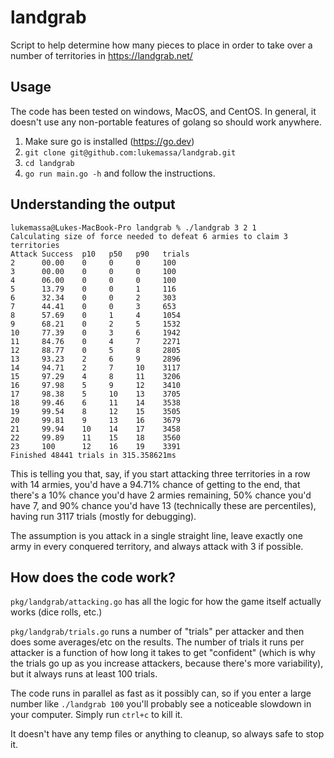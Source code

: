 # landgrab

Script to help determine how many pieces to place in order to take over a number of territories in https://landgrab.net/

## Usage

The code has been tested on windows, MacOS, and CentOS. In general, it doesn't use any non-portable features of golang so should work anywhere.

1. Make sure go is installed (https://go.dev)
1. `git clone git@github.com:lukemassa/landgrab.git`
2. `cd landgrab`
3. `go run main.go -h` and follow the instructions.

## Understanding the output

```
lukemassa@Lukes-MacBook-Pro landgrab % ./landgrab 3 2 1          
Calculating size of force needed to defeat 6 armies to claim 3 territories
Attack Success  p10   p50   p90   trials
2      00.00    0     0     0     100
3      00.00    0     0     0     100
4      06.00    0     0     0     100
5      13.79    0     0     1     116
6      32.34    0     0     2     303
7      44.41    0     0     3     653
8      57.69    0     1     4     1054
9      68.21    0     2     5     1532
10     77.39    0     3     6     1942
11     84.76    0     4     7     2271
12     88.77    0     5     8     2805
13     93.23    2     6     9     2896
14     94.71    2     7     10    3117
15     97.29    4     8     11    3206
16     97.98    5     9     12    3410
17     98.38    5     10    13    3705
18     99.46    6     11    14    3538
19     99.54    8     12    15    3505
20     99.81    9     13    16    3679
21     99.94    10    14    17    3458
22     99.89    11    15    18    3560
23     100      12    16    19    3391
Finished 48441 trials in 315.358621ms
```

This is telling you that, say, if you start attacking three territories in a row with 14 armies, you'd have a 94.71% chance of getting to the end, that there's a 10% chance you'd have 2 armies remaining, 50% chance you'd have 7, and 90% chance you'd have 13 (technically these are percentiles), having run 3117 trials (mostly for debugging).

The assumption is you attack in a single straight line, leave exactly one army in every conquered territory, and always attack with 3 if possible.

## How does the code work?

`pkg/landgrab/attacking.go` has all the logic for how the game itself actually works (dice rolls, etc.)

`pkg/landgrab/trials.go` runs a number of "trials" per attacker and then does some averages/etc on the results. The number of trials it runs per attacker is a function of how long it takes to get "confident" (which is why the trials go up as you increase attackers, because there's more variability), but it always runs at least 100 trials.

The code runs in parallel as fast as it possibly can, so if you enter a large number like `./landgrab 100` you'll probably see a noticeable slowdown in your computer. Simply run `ctrl+c` to kill it.

It doesn't have any temp files or anything to cleanup, so always safe to stop it.
